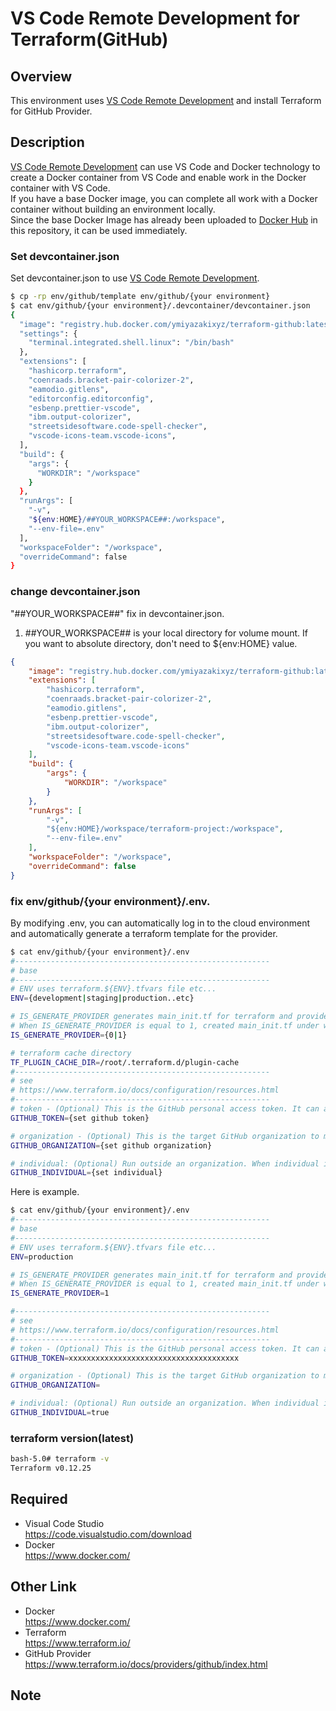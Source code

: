 # VS Code Remote Development for Terraform(GitHub)

## Overview

This environment uses [VS Code Remote Development](https://code.visualstudio.com/docs/remote/remote-overview) and install Terraform for GitHub Provider.

## Description

[VS Code Remote Development](https://code.visualstudio.com/docs/remote/remote-overview) can use VS Code and Docker technology to create a Docker container from VS Code and enable work in the Docker container with VS Code.  
If you have a base Docker image, you can complete all work with a Docker container without building an environment locally.  
Since the base Docker Image has already been uploaded to [Docker Hub](https://hub.docker.com/) in this repository, it can be used immediately.

### Set devcontainer.json

Set devcontainer.json to use [VS Code Remote Development](https://code.visualstudio.com/docs/remote/remote-overview).

```bash
$ cp -rp env/github/template env/github/{your environment}
$ cat env/github/{your environment}/.devcontainer/devcontainer.json
{
  "image": "registry.hub.docker.com/ymiyazakixyz/terraform-github:latest",
  "settings": {
    "terminal.integrated.shell.linux": "/bin/bash"
  },
  "extensions": [
    "hashicorp.terraform",
    "coenraads.bracket-pair-colorizer-2",
    "eamodio.gitlens",
    "editorconfig.editorconfig",
    "esbenp.prettier-vscode",
    "ibm.output-colorizer",
    "streetsidesoftware.code-spell-checker",
    "vscode-icons-team.vscode-icons",
  ],
  "build": {
    "args": {
      "WORKDIR": "/workspace"
    }
  },
  "runArgs": [
    "-v",
    "${env:HOME}/##YOUR_WORKSPACE##:/workspace",
    "--env-file=.env"
  ],
  "workspaceFolder": "/workspace",
  "overrideCommand": false
}
```

### change devcontainer.json

"##YOUR_WORKSPACE##" fix in devcontainer.json.

1. ##YOUR_WORKSPACE## is your local directory for volume mount. If you want to absolute directory, don't need to \${env:HOME} value.

```json
{
    "image": "registry.hub.docker.com/ymiyazakixyz/terraform-github:latest",
    "extensions": [
        "hashicorp.terraform",
        "coenraads.bracket-pair-colorizer-2",
        "eamodio.gitlens",
        "esbenp.prettier-vscode",
        "ibm.output-colorizer",
        "streetsidesoftware.code-spell-checker",
        "vscode-icons-team.vscode-icons"
    ],
    "build": {
        "args": {
            "WORKDIR": "/workspace"
        }
    },
    "runArgs": [
        "-v",
        "${env:HOME}/workspace/terraform-project:/workspace",
        "--env-file=.env"
    ],
    "workspaceFolder": "/workspace",
    "overrideCommand": false
}
```

### fix env/github/{your environment}/.env.

By modifying .env, you can automatically log in to the cloud environment and automatically generate a terraform template for the provider.

```bash
$ cat env/github/{your environment}/.env
#---------------------------------------------------------
# base
#---------------------------------------------------------
# ENV uses terraform.${ENV}.tfvars file etc...
ENV={development|staging|production..etc}

# IS_GENERATE_PROVIDER generates main_init.tf for terraform and provider and github's data resources.
# When IS_GENERATE_PROVIDER is equal to 1, created main_init.tf under workspace directory.
IS_GENERATE_PROVIDER={0|1}

# terraform cache directory
TF_PLUGIN_CACHE_DIR=/root/.terraform.d/plugin-cache
#---------------------------------------------------------
# see
# https://www.terraform.io/docs/configuration/resources.html
#---------------------------------------------------------
# token - (Optional) This is the GitHub personal access token. It can also be sourced from the GITHUB_TOKEN environment variable. If anonymous is false, token is required.
GITHUB_TOKEN={set github token}

# organization - (Optional) This is the target GitHub organization to manage. The account corresponding to the token will need "owner" privileges for this organization. It can also be sourced from the GITHUB_ORGANIZATION environment variable. If individual is set to false, organization is required.
GITHUB_ORGANIZATION={set github organization}

# individual: (Optional) Run outside an organization. When individual is true, the provider will run outside the scope of an organization. Defaults to false.
GITHUB_INDIVIDUAL={set individual}
```

Here is example.

```bash
$ cat env/github/{your environment}/.env
#---------------------------------------------------------
# base
#---------------------------------------------------------
# ENV uses terraform.${ENV}.tfvars file etc...
ENV=production

# IS_GENERATE_PROVIDER generates main_init.tf for terraform and provider and github's data resources.
# When IS_GENERATE_PROVIDER is equal to 1, created main_init.tf under workspace directory.
IS_GENERATE_PROVIDER=1

#---------------------------------------------------------
# see
# https://www.terraform.io/docs/configuration/resources.html
#---------------------------------------------------------
# token - (Optional) This is the GitHub personal access token. It can also be sourced from the GITHUB_TOKEN environment variable. If anonymous is false, token is required.
GITHUB_TOKEN=xxxxxxxxxxxxxxxxxxxxxxxxxxxxxxxxxxxxxx

# organization - (Optional) This is the target GitHub organization to manage. The account corresponding to the token will need "owner" privileges for this organization. It can also be sourced from the GITHUB_ORGANIZATION environment variable. If individual is set to false, organization is required.
GITHUB_ORGANIZATION=

# individual: (Optional) Run outside an organization. When individual is true, the provider will run outside the scope of an organization. Defaults to false.
GITHUB_INDIVIDUAL=true
```

### terraform version(latest)

```bash
bash-5.0# terraform -v
Terraform v0.12.25
```

## Required

-   Visual Code Studio  
    https://code.visualstudio.com/download
-   Docker  
    https://www.docker.com/

## Other Link

-   Docker  
    https://www.docker.com/
-   Terraform  
    https://www.terraform.io/
-   GitHub Provider  
    https://www.terraform.io/docs/providers/github/index.html

## Note
